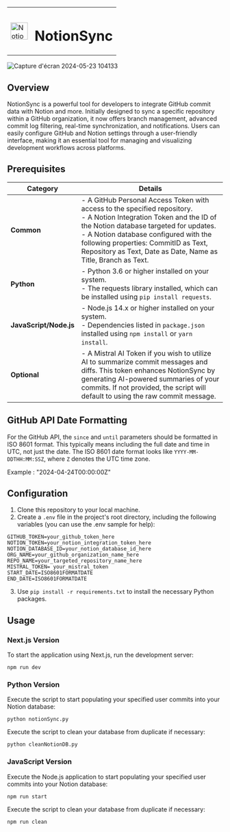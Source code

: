 <table>
  <tr>
    <td><img src="https://github.com/Omcci/NotionSync/assets/119880787/ed46dda5-2e5d-4ae1-ba81-0d48a14ba369" alt="NotionSyncLogoWhite" width="40" /></td>
    <td><h1>NotionSync</h1></td>
  </tr>
</table>

![Capture d'écran 2024-05-23 104133](https://github.com/Omcci/NotionSync/assets/119880787/f4e06fbf-69c8-4eec-a29f-4987c0a8f25f)

## Overview

NotionSync is a powerful tool for developers to integrate GitHub commit data with Notion and more. Initially designed to sync a specific repository within a GitHub organization, it now offers branch management, advanced commit log filtering, real-time synchronization, and notifications. Users can easily configure GitHub and Notion settings through a user-friendly interface, making it an essential tool for managing and visualizing development workflows across platforms.

## Prerequisites

| Category               | Details                                                                                                                                                                                                                                                                                                               |
| ---------------------- | --------------------------------------------------------------------------------------------------------------------------------------------------------------------------------------------------------------------------------------------------------------------------------------------------------------------- |
| **Common**             | - A GitHub Personal Access Token with access to the specified repository.<br>- A Notion Integration Token and the ID of the Notion database targeted for updates.<br>- A Notion database configured with the following properties: CommitID as Text, Repository as Text, Date as Date, Name as Title, Branch as Text. |
| **Python**             | - Python 3.6 or higher installed on your system.<br>- The requests library installed, which can be installed using `pip install requests`.                                                                                                                                                                            |
| **JavaScript/Node.js** | - Node.js 14.x or higher installed on your system.<br>- Dependencies listed in `package.json` installed using `npm install` or `yarn install`.                                                                                                                                                                        |
| **Optional**           | - A Mistral AI Token if you wish to utilize AI to summarize commit messages and diffs. This token enhances NotionSync by generating AI-powered summaries of your commits. If not provided, the script will default to using the raw commit message.                                                                   |

## GitHub API Date Formatting

For the GitHub API, the `since` and `until` parameters should be formatted in ISO 8601 format. This typically means including the full date and time in UTC, not just the date. The ISO 8601 date format looks like `YYYY-MM-DDTHH:MM:SSZ`, where `Z` denotes the UTC time zone.

Example : "2024-04-24T00:00:00Z"

## Configuration

1. Clone this repository to your local machine.
2. Create a `.env` file in the project's root directory, including the following variables (you can use the .env sample for help):

```
GITHUB_TOKEN=your_github_token_here
NOTION_TOKEN=your_notion_integration_token_here
NOTION_DATABASE_ID=your_notion_database_id_here
ORG_NAME=your_github_organization_name_here
REPO_NAME=your_targeted_repository_name_here
MISTRAL_TOKEN= your_mistral_token
START_DATE=ISO8601FORMATDATE
END_DATE=ISO8601FORMATDATE
```

3. Use `pip install -r requirements.txt` to install the necessary Python packages.

## Usage

### Next.js Version

To start the application using Next.js, run the development server:

```
npm run dev
```

### Python Version

Execute the script to start populating your specified user commits into your Notion database:

```
python notionSync.py
```

Execute the script to clean your database from duplicate if necessary:

```
python cleanNotionDB.py
```

### JavaScript Version

Execute the Node.js application to start populating your specified user commits into your Notion database:

```
npm run start
```

Execute the script to clean your database from duplicate if necessary:

```
npm run clean
```
